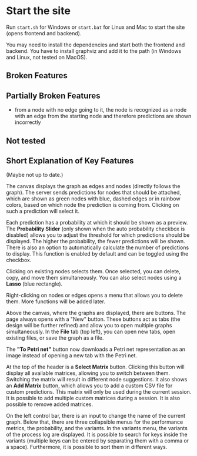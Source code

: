 # Start the site

Run `start.sh` for Windows or `start.bat` for Linux and Mac to start the site (opens frontend and backend).

You may need to install the dependencies and start both the frontend and backend.
You have to install graphviz and add it to the path (in Windows and Linux, not tested on MacOS).

## Broken Features

## Partially Broken Features

- from a node with no edge going to it, the node is recognized as a node with an edge from the starting node and therefore predictions are shown incorrectly

## Not tested

## Short Explanation of Key Features

(Maybe not up to date.)

The canvas displays the graph as edges and nodes (directly follows the graph). The server sends predictions for nodes that should be attached, which are shown as green nodes with blue, dashed edges or in rainbow colors, based on which node the prediction is coming from. Clicking on such a prediction will select it.

Each prediction has a probability at which it should be shown as a preview. The **Probability Slider** (only shown when the auto probability checkbox is disabled) allows you to adjust the threshold for which predictions should be displayed. The higher the probability, the fewer predictions will be shown. There is also an option to automatically calculate the number of predictions to display. This function is enabled by default and can be toggled using the checkbox.

Clicking on existing nodes selects them. Once selected, you can delete, copy, and move them simultaneously. You can also select nodes using a **Lasso** (blue rectangle).

Right-clicking on nodes or edges opens a menu that allows you to delete them. More functions will be added later.

Above the canvas, where the graphs are displayed, there are buttons. The page always opens with a "New" button. These buttons act as tabs (the design will be further refined) and allow you to open multiple graphs simultaneously. In the **File** tab (top left), you can open new tabs, open existing files, or save the graph as a file.

The **"To Petri net"** button now downloads a Petri net representation as an image instead of opening a new tab with the Petri net.

At the top of the header is a **Select Matrix** button. Clicking this button will display all available matrices, allowing you to switch between them. Switching the matrix will result in different node suggestions. It also shows an **Add Matrix** button, which allows you to add a custom CSV file for custom predictions. This matrix will only be used during the current session. It is possible to add multiple custom matrices during a session. It is also possible to remove added matrices.

On the left control bar, there is an input to change the name of the current graph. Below that, there are three collapsible menus for the performance metrics, the probability, and the variants. In the variants menu, the variants of the process log are displayed. It is possible to search for keys inside the variants (multiple keys can be entered by separating them with a comma or a space). Furthermore, it is possible to sort them in different ways.
